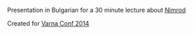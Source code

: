 Presentation in Bulgarian for a 30 minute lecture about [Nimrod](http://nimrod-lang.org/)

Created for [Varna Conf 2014](http://varnaconf.com/)
